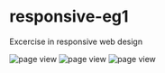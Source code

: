 # responsive-eg1
Excercise in responsive web design

![page view](https://i.imgur.com/BZOr2II.png)
![page view](https://i.imgur.com/ekXrWpA.jpg)
![page view](https://i.imgur.com/kTgZQcs.jpg)

